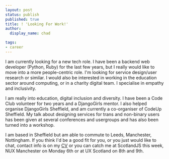 ```yaml
---
layout: post
status: publish
published: true
title: ! 'Looking For Work!'
author:
  display_name: chad

tags:
- career
---
```


I am currently looking for a new tech role. I have been a backend web developer (Python, Ruby) for the last few years, but I really would like to move into a more people-centric role. I'm looking for service design/user research or similar. I would also be interested in working in the education sector around computing, or in a charity digital team. I specialise in empathy and inclusivity.

I am really into education, digital inclusion and diversity. I have been a Code Club volunteer for two years and a DjangoGirls mentor. I also helped organise DjangoGirls Sheffield, and am currently a co-organiser of CodeUp Sheffield. My talk about designing services for trans and non-binary users has been given at several conferences and usergroups and has also been turned into a workshop. 

I am based in Sheffield but am able to commute to Leeds, Manchester, Nottingham. If you think I'd be a good fit for you, or you just would like to chat, contact info is on my [CV](https://drive.google.com/file/d/0B2f-FaRkuyThN0JpQ2ZOU1BueVE/view?usp=sharing) or you can catch me at ScotlandJS this week, NUX Manchester on Monday 6th or at UX Scotland on 8th and 9th.